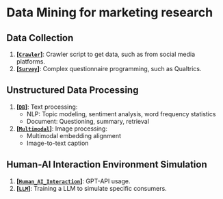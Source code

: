 # Data Mining for marketing research

## Data Collection

1. **[[`Crawler`](https://gitee.com/dengxw66/MKT_data_mining/tree/master/Crawler)]**: Crawler script to get data, such as from social media platforms.
2. **[[`Survey`](https://gitee.com/dengxw66/MKT_data_mining/tree/master/Survey)]**: Complex questionnaire programming, such as Qualtrics.

## Unstructured Data Processing

1. **[[`DB`](https://gitee.com/dengxw66/MKT_data_mining/tree/master/DB)]**: Text processing:
    - NLP: Topic modeling, sentiment analysis, word frequency statistics
    - Document: Questioning, summary, retrieval
2. **[[`Multimodal`](https://gitee.com/dengxw66/MKT_data_mining/tree/master/Multimodal)]**: Image processing:
    - Multimodal embedding alignment
    - Image-to-text caption

## Human-AI Interaction Environment Simulation

1. **[[`Human_AI_Interaction`](https://gitee.com/dengxw66/MKT_data_mining/tree/master/human_AI_interaction)]**: GPT-API usage.
2. **[[`LLM`](https://gitee.com/dengxw66/MKT_data_mining/tree/master/LLM)]**: Training a LLM to simulate specific consumers.
